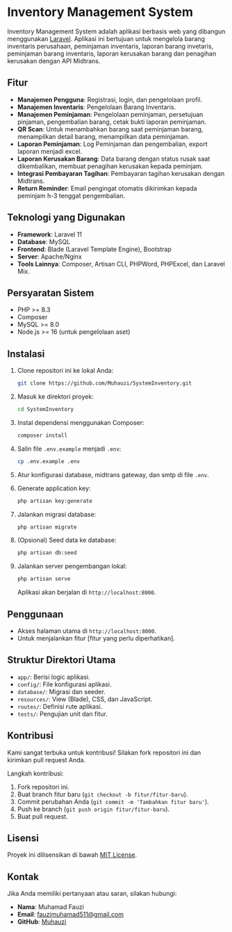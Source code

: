 # Inventory Management System

Inventory Management System adalah aplikasi berbasis web yang dibangun menggunakan [Laravel](https://laravel.com/). Aplikasi ini bertujuan untuk mengelola barang inventaris perusahaan, peminjaman inventaris, laporan barang invetaris, peminjaman barang inventaris, laporan kerusakan barang dan penagihan kerusakan dengan API Midtrans.

## Fitur

- **Manajemen Pengguna**: Registrasi, login, dan pengelolaan profil.
- **Manajemen Inventaris**: Pengelolaan Barang Inventaris.
- **Manajemen Peminjaman**: Pengelolaan peminjaman, persetujuan pinjaman, pengembalian barang, cetak bukti laporan peminjaman.
- **QR Scan**: Untuk menambahkan barang saat peminjaman barang, menampilkan detail barang, menampilkan data peminjaman.
- **Laporan Peminjaman**: Log Peminjaman dan pengembalian, export laporan menjadi excel.
- **Laporan Kerusakan Barang**: Data barang dengan status rusak saat dikembalikan, membuat penagihan kerusakan kepada peminjam.
- **Integrasi Pembayaran Tagihan**: Pembayaran tagihan kerusakan dengan Midtrans.
- **Return Reminder**: Email pengingat otomatis dikirimkan kepada peminjam h-3 tenggat pengembalian.

## Teknologi yang Digunakan

- **Framework**: Laravel 11
- **Database**: MySQL
- **Frontend**: Blade (Laravel Template Engine), Bootstrap
- **Server**: Apache/Nginx
- **Tools Lainnya**: Composer, Artisan CLI, PHPWord, PHPExcel, dan Laravel Mix.

## Persyaratan Sistem

- PHP >= 8.3
- Composer
- MySQL >= 8.0
- Node.js >= 16 (untuk pengelolaan aset)

## Instalasi

1. Clone repositori ini ke lokal Anda:
   ```bash
   git clone https://github.com/Muhauzi/SystemInventory.git
   ```
2. Masuk ke direktori proyek:
   ```bash
   cd SystemInventory
   ```
3. Instal dependensi menggunakan Composer:
   ```bash
   composer install
   ```
4. Salin file `.env.example` menjadi `.env`:
   ```bash
   cp .env.example .env
   ```
5. Atur konfigurasi database, midtrans gateway, dan smtp di file `.env`.

6. Generate application key:
   ```bash
   php artisan key:generate
   ```
7. Jalankan migrasi database:
   ```bash
   php artisan migrate
   ```
8. (Opsional) Seed data ke database:
   ```bash
   php artisan db:seed
   ```
9. Jalankan server pengembangan lokal:
   ```bash
   php artisan serve
   ```
   Aplikasi akan berjalan di `http://localhost:8000`.

## Penggunaan

- Akses halaman utama di `http://localhost:8000`.
- Untuk menjalankan fitur [fitur yang perlu diperhatikan].

## Struktur Direktori Utama

- `app/`: Berisi logic aplikasi.
- `config/`: File konfigurasi aplikasi.
- `database/`: Migrasi dan seeder.
- `resources/`: View (Blade), CSS, dan JavaScript.
- `routes/`: Definisi rute aplikasi.
- `tests/`: Pengujian unit dan fitur.

## Kontribusi

Kami sangat terbuka untuk kontribusi! Silakan fork repositori ini dan kirimkan pull request Anda.  

Langkah kontribusi:
1. Fork repositori ini.
2. Buat branch fitur baru (`git checkout -b fitur/fitur-baru`).
3. Commit perubahan Anda (`git commit -m 'Tambahkan fitur baru'`).
4. Push ke branch (`git push origin fitur/fitur-baru`).
5. Buat pull request.

## Lisensi

Proyek ini dilisensikan di bawah [MIT License](LICENSE).  

## Kontak

Jika Anda memiliki pertanyaan atau saran, silakan hubungi:  
- **Nama**: Muhamad Fauzi
- **Email**: fauzimuhamad511@gmail.com
- **GitHub**: [Muhauzi](https://github.com/Muhauzi)

